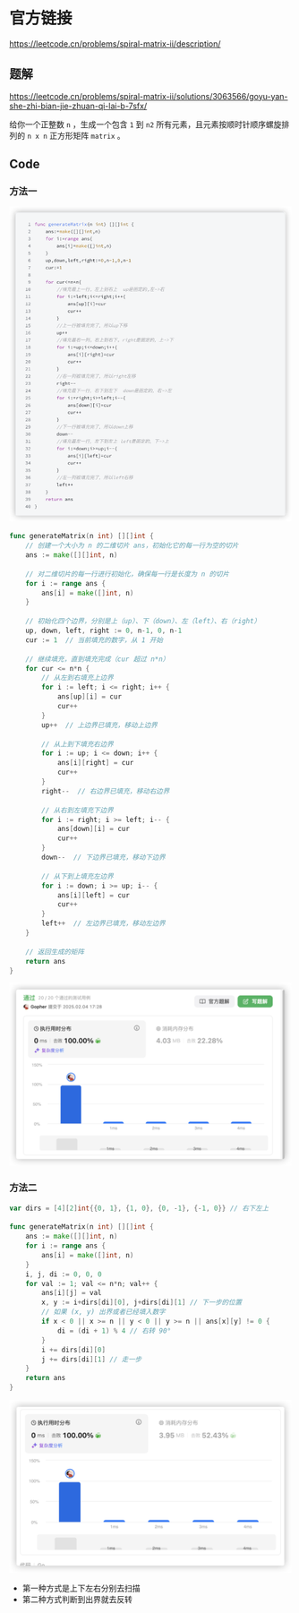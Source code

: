 # 官方链接

https://leetcode.cn/problems/spiral-matrix-ii/description/

## 题解

https://leetcode.cn/problems/spiral-matrix-ii/solutions/3063566/goyu-yan-she-zhi-bian-jie-zhuan-qi-lai-b-7sfx/



给你一个正整数 `n` ，生成一个包含 `1` 到 `n2` 所有元素，且元素按顺时针顺序螺旋排列的 `n x n` 正方形矩阵 `matrix` 。

## Code

### 方法一

![image-20250204172034446](../../../pic/image-20250204172034446.png)

```go
func generateMatrix(n int) [][]int {
    // 创建一个大小为 n 的二维切片 ans，初始化它的每一行为空的切片
    ans := make([][]int, n)
    
    // 对二维切片的每一行进行初始化，确保每一行是长度为 n 的切片
    for i := range ans {
        ans[i] = make([]int, n)
    }

    // 初始化四个边界，分别是上（up）、下（down）、左（left）、右（right）
    up, down, left, right := 0, n-1, 0, n-1
    cur := 1  // 当前填充的数字，从 1 开始

    // 继续填充，直到填充完成（cur 超过 n*n）
    for cur <= n*n {
        // 从左到右填充上边界
        for i := left; i <= right; i++ {
            ans[up][i] = cur
            cur++
        }
        up++  // 上边界已填充，移动上边界
        
        // 从上到下填充右边界
        for i := up; i <= down; i++ {
            ans[i][right] = cur
            cur++
        }
        right--  // 右边界已填充，移动右边界
        
        // 从右到左填充下边界
        for i := right; i >= left; i-- {
            ans[down][i] = cur
            cur++
        }
        down--  // 下边界已填充，移动下边界
        
        // 从下到上填充左边界
        for i := down; i >= up; i-- {
            ans[i][left] = cur
            cur++
        }
        left++  // 左边界已填充，移动左边界
    }

    // 返回生成的矩阵
    return ans
}
```

![image-20250204173010672](../../../pic/image-20250204173010672.png)



### 方法二

```go
var dirs = [4][2]int{{0, 1}, {1, 0}, {0, -1}, {-1, 0}} // 右下左上

func generateMatrix(n int) [][]int {
    ans := make([][]int, n)
    for i := range ans {
        ans[i] = make([]int, n)
    }
    i, j, di := 0, 0, 0
    for val := 1; val <= n*n; val++ {
        ans[i][j] = val
        x, y := i+dirs[di][0], j+dirs[di][1] // 下一步的位置
        // 如果 (x, y) 出界或者已经填入数字
        if x < 0 || x >= n || y < 0 || y >= n || ans[x][y] != 0 {
            di = (di + 1) % 4 // 右转 90°
        }
        i += dirs[di][0]
        j += dirs[di][1] // 走一步
    }
    return ans
}
```

![image-20250204173356325](../../../pic/image-20250204173356325.png)

*   第一种方式是上下左右分别去扫描
*   第二种方式判断到出界就去反转
